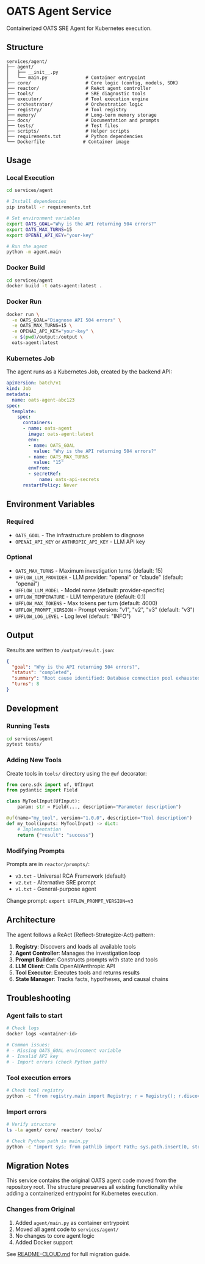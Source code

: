# OATS Agent Service

Containerized OATS SRE Agent for Kubernetes execution.

## Structure

```
services/agent/
├── agent/
│   ├── __init__.py
│   └── main.py              # Container entrypoint
├── core/                    # Core logic (config, models, SDK)
├── reactor/                 # ReAct agent controller
├── tools/                   # SRE diagnostic tools
├── executor/                # Tool execution engine
├── orchestrator/            # Orchestration logic
├── registry/                # Tool registry
├── memory/                  # Long-term memory storage
├── docs/                    # Documentation and prompts
├── tests/                   # Test files
├── scripts/                 # Helper scripts
├── requirements.txt         # Python dependencies
└── Dockerfile              # Container image
```

## Usage

### Local Execution

```bash
cd services/agent

# Install dependencies
pip install -r requirements.txt

# Set environment variables
export OATS_GOAL="Why is the API returning 504 errors?"
export OATS_MAX_TURNS=15
export OPENAI_API_KEY="your-key"

# Run the agent
python -m agent.main
```

### Docker Build

```bash
cd services/agent
docker build -t oats-agent:latest .
```

### Docker Run

```bash
docker run \
  -e OATS_GOAL="Diagnose API 504 errors" \
  -e OATS_MAX_TURNS=15 \
  -e OPENAI_API_KEY="your-key" \
  -v $(pwd)/output:/output \
  oats-agent:latest
```

### Kubernetes Job

The agent runs as a Kubernetes Job, created by the backend API:

```yaml
apiVersion: batch/v1
kind: Job
metadata:
  name: oats-agent-abc123
spec:
  template:
    spec:
      containers:
      - name: oats-agent
        image: oats-agent:latest
        env:
        - name: OATS_GOAL
          value: "Why is the API returning 504 errors?"
        - name: OATS_MAX_TURNS
          value: "15"
        envFrom:
        - secretRef:
            name: oats-api-secrets
      restartPolicy: Never
```

## Environment Variables

### Required
- `OATS_GOAL` - The infrastructure problem to diagnose
- `OPENAI_API_KEY` or `ANTHROPIC_API_KEY` - LLM API key

### Optional
- `OATS_MAX_TURNS` - Maximum investigation turns (default: 15)
- `UFFLOW_LLM_PROVIDER` - LLM provider: "openai" or "claude" (default: "openai")
- `UFFLOW_LLM_MODEL` - Model name (default: provider-specific)
- `UFFLOW_TEMPERATURE` - LLM temperature (default: 0.1)
- `UFFLOW_MAX_TOKENS` - Max tokens per turn (default: 4000)
- `UFFLOW_PROMPT_VERSION` - Prompt version: "v1", "v2", "v3" (default: "v3")
- `UFFLOW_LOG_LEVEL` - Log level (default: "INFO")

## Output

Results are written to `/output/result.json`:

```json
{
  "goal": "Why is the API returning 504 errors?",
  "status": "completed",
  "summary": "Root cause identified: Database connection pool exhausted...",
  "turns": 8
}
```

## Development

### Running Tests

```bash
cd services/agent
pytest tests/
```

### Adding New Tools

Create tools in `tools/` directory using the `@uf` decorator:

```python
from core.sdk import uf, UfInput
from pydantic import Field

class MyToolInput(UfInput):
    param: str = Field(..., description="Parameter description")

@uf(name="my_tool", version="1.0.0", description="Tool description")
def my_tool(inputs: MyToolInput) -> dict:
    # Implementation
    return {"result": "success"}
```

### Modifying Prompts

Prompts are in `reactor/prompts/`:
- `v3.txt` - Universal RCA Framework (default)
- `v2.txt` - Alternative SRE prompt
- `v1.txt` - General-purpose agent

Change prompt: `export UFFLOW_PROMPT_VERSION=v3`

## Architecture

The agent follows a ReAct (Reflect-Strategize-Act) pattern:

1. **Registry**: Discovers and loads all available tools
2. **Agent Controller**: Manages the investigation loop
3. **Prompt Builder**: Constructs prompts with state and tools
4. **LLM Client**: Calls OpenAI/Anthropic API
5. **Tool Executor**: Executes tools and returns results
6. **State Manager**: Tracks facts, hypotheses, and causal chains

## Troubleshooting

### Agent fails to start
```bash
# Check logs
docker logs <container-id>

# Common issues:
# - Missing OATS_GOAL environment variable
# - Invalid API key
# - Import errors (check Python path)
```

### Tool execution errors
```bash
# Check tool registry
python -c "from registry.main import Registry; r = Registry(); r.discover_and_load_ufs(); print(r.list_tools())"
```

### Import errors
```bash
# Verify structure
ls -la agent/ core/ reactor/ tools/

# Check Python path in main.py
python -c "import sys; from pathlib import Path; sys.path.insert(0, str(Path('agent').parent)); from reactor.agent_controller import AgentController"
```

## Migration Notes

This service contains the original OATS agent code moved from the repository root. The structure preserves all existing functionality while adding a containerized entrypoint for Kubernetes execution.

### Changes from Original
1. Added `agent/main.py` as container entrypoint
2. Moved all agent code to `services/agent/`
3. No changes to core agent logic
4. Added Docker support

See [README-CLOUD.md](../../README-CLOUD.md) for full migration guide.
